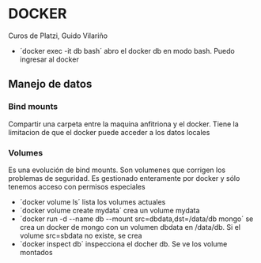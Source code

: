 # DOCKER
Curos de Platzi, Guido Vilariño

- ´docker exec -it db bash´ abro el docker db en modo bash. Puedo ingresar al docker

## Manejo de datos
### Bind mounts  
Compartir una carpeta entre la maquina anfitriona y el docker. Tiene la limitacion de que el docker puede acceder a los datos locales

### Volumes  
Es una evolución de bind mounts. Son volumenes que corrigen los problemas de seguridad. Es gestionado enteramente por docker y sólo tenemos acceso con permisos especiales
- ´docker volume ls´ lista los volumes actuales
- ´docker volume create mydata´  crea un volume mydata
- ´docker run -d --name db --mount src=dbdata,dst=/data/db mongo´ se crea un docker de mongo con un volumen dbdata en /data/db. Si el volume src=sbdata no existe, se crea
- `docker inspect db´ inspecciona el docher db. Se ve los volume montados

